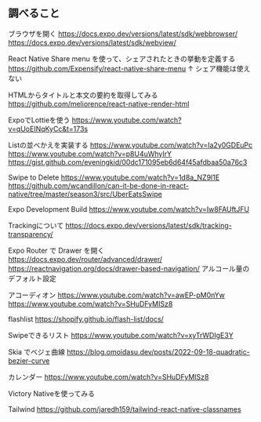 
## 調べること

ブラウザを開く
https://docs.expo.dev/versions/latest/sdk/webbrowser/
https://docs.expo.dev/versions/latest/sdk/webview/

React Native Share menu を使って、シェアされたときの挙動を定義する
https://github.com/Expensify/react-native-share-menu
↑
シェア機能は使えない

HTMLからタイトルと本文の要約を取得してみる
https://github.com/meliorence/react-native-render-html

ExpoでLottieを使う
https://www.youtube.com/watch?v=qUoEINqKyCc&t=173s

Listの並べかえを実装する
https://www.youtube.com/watch?v=Ia2y0GDEuPc
https://www.youtube.com/watch?v=p8U4uWhyIrY
https://gist.github.com/eveningkid/00dc171095eb6d64f45afdbaa50a76c3

Swipe to Delete
https://www.youtube.com/watch?v=1d8a_NZ9l1E
https://github.com/wcandillon/can-it-be-done-in-react-native/tree/master/season3/src/UberEatsSwipe

Expo Development Build
https://www.youtube.com/watch?v=Iw8FAUftJFU

Trackingについて
https://docs.expo.dev/versions/latest/sdk/tracking-transparency/

Expo Router で Drawer を開く
https://docs.expo.dev/router/advanced/drawer/
https://reactnavigation.org/docs/drawer-based-navigation/
アルコール量のデフォルト設定


アコーディオン
https://www.youtube.com/watch?v=awEP-pM0nYw
https://www.youtube.com/watch?v=SHuDFyMISz8

flashlist
https://shopify.github.io/flash-list/docs/

Swipeできるリスト
https://www.youtube.com/watch?v=xyTrWDIgE3Y

Skia でベジェ曲線
https://blog.omoidasu.dev/posts/2022-09-18-quadratic-bezier-curve

カレンダー
https://www.youtube.com/watch?v=SHuDFyMISz8

Victory Nativeを使ってみる

Tailwind
https://github.com/jaredh159/tailwind-react-native-classnames
